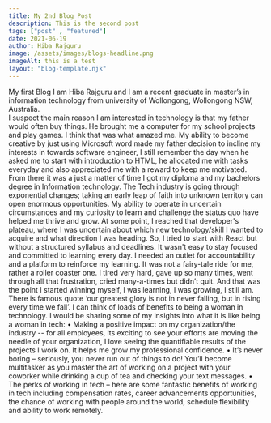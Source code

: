 ```yaml
---
title: My 2nd Blog Post
description: This is the second post 
tags: ["post" , "featured"]
date: 2021-06-19
author: Hiba Rajguru
image: /assets/images/blogs-headline.png
imageAlt: this is a test
layout: "blog-template.njk"
---
```


My first Blog
I am Hiba Rajguru and I am a recent graduate in master’s in information technology from university of Wollongong, Wollongong NSW, Australia.  
I suspect the main reason I am interested in technology is that my father would often buy things. He brought me a computer for my school projects and play games. I think that was what amazed me. My ability to become creative by just using Microsoft word made my father decision to incline my interests in towards software engineer, I still remember the day when he asked me to start with introduction to HTML, he allocated me with tasks everyday and also appreciated me with a reward to keep me motivated. From there it was a just a matter of time I got my diploma and my bachelors degree in Information technology.
The Tech industry is going through exponential changes; taking an early leap of faith into unknown territory can open enormous opportunities. My ability to operate in uncertain circumstances and my curiosity to learn and challenge the status quo have helped me thrive and grow. At some point, I reached that developer's plateau, where I was uncertain about which new technology/skill I wanted to acquire and what direction I was heading. So, I tried to start with React but without a structured syllabus and deadlines. It wasn't easy to stay focused and committed to learning every day. I needed an outlet for accountability and a platform to reinforce my learning. 
It was not a fairy-tale ride for me, rather a roller coaster one. I tired very hard, gave up so many times, went through all that frustration, cried many-a-times but didn’t quit. And that was the point I started winning myself, I was learning, I was growing, I still am. There is famous quote ‘our greatest glory is not in never falling, but in rising every time we fall’. 
I can think of loads of benefits to being a woman in technology. I would be sharing some of my insights into what it is like being a woman in tech:
	•	Making a positive impact on my organization/the industry -- for all employees, its exciting to see your efforts are moving the needle of your organization, I love seeing the quantifiable results of the projects I work on. It helps me grow my professional confidence.
	•	It’s never boring – seriously, you never run out of things to do! You’ll become multitasker as you master the art of working on a project with your coworker while drinking a cup of tea and checking your text messages.
	•	The perks of working in tech – here are some fantastic benefits of working in tech including compensation rates, career advancements opportunities, the chance of working with people around the world, schedule flexibility and ability to work remotely.
